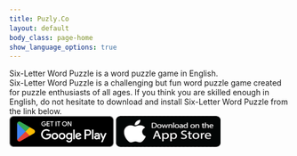 ```yaml
---
title: Puzly.Co
layout: default
body_class: page-home
show_language_options: true
---
```


<section class="section download-section">
	<div class="container">
		<div class="section-content">
			<div class="section-title">
				<span>Six-Letter Word Puzzle</span> is a word puzzle game in English.
			</div>
			<div class="section-text">
				<span>Six-Letter Word Puzzle</span> is a challenging but fun word puzzle game created for puzzle enthusiasts of all ages. If you think you are skilled enough in English, do not hesitate to download and install <span>Six-Letter Word Puzzle</span> from the link below.
			</div>
			<div class="section-badge">
				<a href="https://play.google.com/store/apps/details?id=co.puzly.slwp" target="_blank"><img alt="Get it on Google Play" id="gp-logo-img" width="188" height="56" src="/images/google-play-badge-en.png" /></a>
				<a href="https://apps.apple.com/app/six-letter-word-puzzle/id6596769905" target="_blank"><img alt="Get it on App Store" id="as-logo-img" width="188" height="56" src="/images/app-store-badge-en.png" /></a>
			</div>
		</div>
	</div>
</section>

